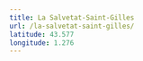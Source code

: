 ```yaml
---
title: La Salvetat-Saint-Gilles
url: /la-salvetat-saint-gilles/
latitude: 43.577
longitude: 1.276
---
```

